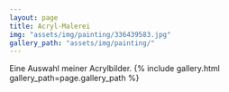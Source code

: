 ```yaml
---
layout: page
title: Acryl-Malerei
img: "assets/img/painting/336439583.jpg"
gallery_path: "assets/img/painting/"
---
```


Eine Auswahl meiner Acrylbilder.
{% include gallery.html gallery_path=page.gallery_path %}
